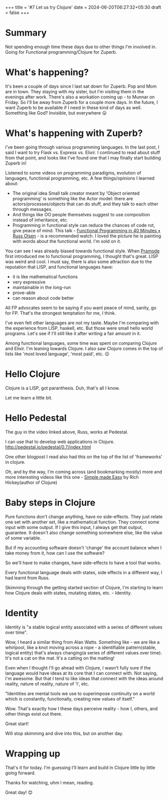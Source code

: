 +++
title = '#7 Let us try Clojure'
date = 2024-06-20T06:27:32+05:30
draft = false
+++

# Summary
Not spending enough time these days due to other things I'm involved in. Going for Functional programming/Clojure for Zuperb.

# What's happening?

It's been a couple of days since I last sat down for Zuperb. Pop and Mom are in town. They staying with my sister, but I'm visiting them in the evenings after work.
There's also a workation coming up - to Munnar on Friday. So I'll be away from Zuperb for a couple more days. In the future, I want Zuperb to be available if I need in these kind of days as well. Something like God? Invisible, but everywhere 😛

# What's happening with Zuperb?

I've been going through various programming languages. In the last post, I said I want to try Flask vs. Express vs. Elixir. I continued to read about stuff from that point, and looks like I've found one that I may finally start building Zuperb in!

Listened to some videos on programming paradigms, evolution of languages, functional programming, etc. A few things/opinions I learned about:
- The original idea Small talk creator meant by 'Object oriented programming' is something like the Actor model: there are actors/processes/objects that can do stuff, and they talk to each other through messages.
- And things like OO people themselves suggest to use composition instead of inheritance, etc.
- Programming in functional style can reduce the chances of code rot, give peace of mind. This talk - [Functional Programming in 40 Minutes • Russ Olsen](https://www.youtube.com/watch?v=0if71HOyVjY&t=1730s) - is a recommended watch. I loved the picture he is painting with words about the functional world. I'm sold on it.

You can see I was already biased towards functional style. When [Pramode](https://pramode.net/) first introduced me to functional programming, I thought that's great. LISP was weird and cool. I must say, there is also some attraction due to the reputation that LISP, and functional languages have: 
- it is like mathematical functions
- very expressive
- maintainable in the long-run
- prove-able
- can reason about code better

All FP advocates seem to be saying if you want peace of mind, sanity, go for FP. That's the strongest temptation for me, I think. 

I've even felt other languages are not my taste. Maybe I'm comparing with the experience from LISP, haskell, etc. But those were small hello world programs. Let's see if I'll still like it after writing a fair amount in it.

Among functional languages, some time was spent on comparing Clojure and Elixir. I'm leaning towards Clojure. I also saw Clojure comes in the top of lists like 'most loved language', 'most paid', etc. 😉


# Hello Clojure

Clojure is a LISP, got paranthesis.
Duh, that's all I know.

Let me learn a little bit.

# Hello Pedestal
The guy in the video linked above, Russ,  works at Pedestal.

I can use that to develop web applications in Clojure.
http://pedestal.io/pedestal/0.7/index.html

One other blogpost I read also had this on the top of the list of 'frameworks' in clojure.

Oh, and by the way, I'm coming across (and bookmarking mostly) more and more interesting videos like this one - [Simple made Easy](https://www.youtube.com/watch?v=SxdOUGdseq4) by Rich Hickey(author of Clojure)





# Baby steps in Clojure

Pure functions don't change anything, have no side-effects. They just relate one set with another set, like a mathematical function. They connect some input with some output. If I give this input, I always get that output, guarantee. It doesn't also change something somewhere else, like the value of some variable.

But if my accounting software doesn't 'change' the account balance when I take money from it, how can I use the software?

So we'll have to make changes, have side-effects to have a tool that works.


Every functional language deals with states, side effects in a different way, I had learnt from Russ.

Skimming through the getting started section of Clojure, I'm starting to learn how Clojure deals with states, mutating states, etc. - Identity.

# Identity
Identity is "a stable logical entity associated with a series of different values over time".

Wow, I heard a similar thing from Alan Watts. Something like - we are like a whirlpool, like a knot moving across a rope - a identifiable pattern(stable, logical entity) that's always changing(a series of different values over time). It's not a cat on the mat. It's a catting on the matting!

Even when I thought I'll go ahead with Clojure, I wasn't fully sure if the language would have ideas at its core that I can connect with. Not saying, I'm awesome. But that I tend to like ideas that connect with the ideas around reality, nature of reality, nature of 'I', etc. 

"Identities are mental tools we use to superimpose continuity on a world which is constantly, functionally, creating new values of itself."

Wow. That's exactly how I these days perceive reality - how I, others, and other things exist out there.

Great start!

Will stop skimming and dive into this, but on another day.

# Wrapping up
That's it for today. I'm guessing I'll learn and build in Clojure little by little going forward.

Thanks for watching, uhm I mean, reading. 

Great day! 😊